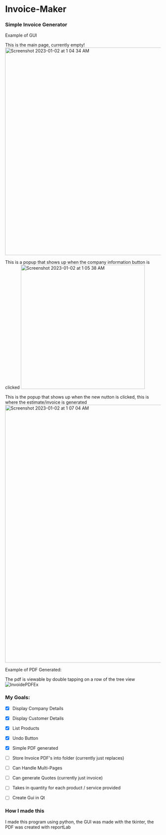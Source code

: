 # Invoice-Maker

### Simple Invoice Generator

Example of GUI

This is the main page, currently empty!
<img width="670" alt="Screenshot 2023-01-02 at 1 04 34 AM" src="https://user-images.githubusercontent.com/91937163/210211495-ddcb9bc6-568c-409d-a6fa-b905abf35dac.png">

This is a popup that shows up when the company information button is clicked
<img width="401" alt="Screenshot 2023-01-02 at 1 05 38 AM" src="https://user-images.githubusercontent.com/91937163/210211577-6a0a29b5-8bac-44f4-84df-fec5bd9a4af1.png">

This is the popup that shows up when the new nutton is clicked, this is where the estimate/invoice is generated
<img width="832" alt="Screenshot 2023-01-02 at 1 07 04 AM" src="https://user-images.githubusercontent.com/91937163/210211716-1e0793bf-3465-4907-a6e4-688843ecf1cb.png">


Example of PDF Generated: 

The pdf is viewable by double tapping on a row of the tree view
![InvoidePDFEx](https://user-images.githubusercontent.com/91937163/194747092-d9f07f8c-18c1-434c-b320-6d543d26c410.jpg)

### My Goals:

- [x] Display Company Details
- [x] Display Customer Details
- [x] List Products
- [x] Undo Button
- [x] Simple PDF generated

- [ ] Store Invoice PDF's into folder (currently just replaces)
- [ ] Can Handle Multi-Pages
- [ ] Can generate Quotes (currently just invoice)
- [ ] Takes in quantity for each product / service provided
- [ ] Create Gui in Qt


### How I made this

I made this program using python, the GUI was made with the tkinter, the PDF was created with reportLab



